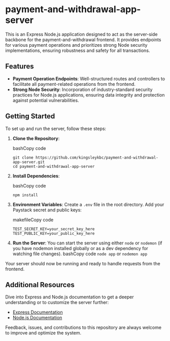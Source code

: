 # payment-and-withdrawal-app-server

This is an Express Node.js application designed to act as the server-side backbone for the payment-and-withdrawal frontend. It provides endpoints for various payment operations and prioritizes strong Node security implementations, ensuring robustness and safety for all transactions.

## Features

- **Payment Operation Endpoints**: Well-structured routes and controllers to facilitate all payment-related operations from the frontend.
- **Strong Node Security**: Incorporation of industry-standard security practices for Node.js applications, ensuring data integrity and protection against potential vulnerabilities.

## Getting Started

To set up and run the server, follow these steps:

1.  **Clone the Repository**:

    bashCopy code

    ```
    git clone https://github.com/kingsleykbc/payment-and-withdrawal-app-server.git
    cd payment-and-withdrawal-app-server
    ```

2.  **Install Dependencies**:

    bashCopy code

    `npm install`

3.  **Environment Variables**: Create a `.env` file in the root directory. Add your Paystack secret and public keys:

    makefileCopy code

    ```
    TEST_SECRET_KEY=your_secret_key_here
    TEST_PUBLIC_KEY=your_public_key_here
    ```

4.  **Run the Server**: You can start the server using either `node` or `nodemon` (if you have nodemon installed globally or as a dev dependency for watching file changes).
    bashCopy code
    `node app`
    or
    `nodemon app`

Your server should now be running and ready to handle requests from the frontend.

## Additional Resources

Dive into Express and Node.js documentation to get a deeper understanding or to customize the server further:

- [Express Documentation](https://expressjs.com/)
- [Node.js Documentation](https://nodejs.org/docs/)

Feedback, issues, and contributions to this repository are always welcome to improve and optimize the system.
